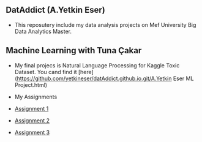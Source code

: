 ## DatAddict (A.Yetkin Eser)

- This reposutery include my data analysis projects on Mef University Big Data Analytics Master.

## Machine Learning with Tuna Çakar

- My final projecs is Natural Language Processing for Kaggle Toxic Dataset. You cand find it [here](https://github.com/yetkineser/datAddict.github.io.git/A.Yetkin Eser ML Project.html)

- My Assignments
 - [Assignment 1](https://github.com/yetkineser/datAddict.github.io.git/BDA_502_ML_Assignment_1.htm)
 - [Assignment 2](https://github.com/yetkineser/datAddict.github.io.git/ML+Assignment+2.html)
 - [Assignment 3](https://github.com/yetkineser/datAddict.github.io.git/ML+Assignment+3.html)
